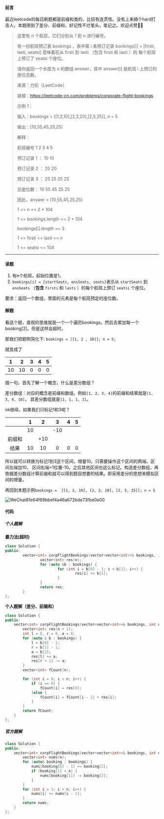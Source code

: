 #### 前言

最近leetcode的每日刷题都是前缀和类的，比较有连贯性。没有上来搞个hard打击人。本题用到了差分、前缀和，好记性不烂笔头，笔记之。欢迎点赞👍🏻

> 这里有 n 个航班，它们分别从 1 到 n 进行编号。
>
> 有一份航班预订表 bookings ，表中第 i 条预订记录 bookings[i] = [firsti, lasti, seatsi] 意味着在从 firsti 到 lasti （包含 firsti 和 lasti ）的 每个航班 上预订了 seatsi 个座位。
>
> 请你返回一个长度为 n 的数组 answer，其中 answer[i] 是航班 i 上预订的座位总数。
>
> 来源：力扣（LeetCode）
>
> 链接：https://leetcode-cn.com/problems/corporate-flight-bookings
>
> 示例 1：
>
> 输入：bookings = [[1,2,10],[2,3,20],[2,5,25]], n = 5
>
> 输出：[10,55,45,25,25]
>
> 解释：
>
> 航班编号 1 2 3 4 5
>
> 预订记录 1 ： 10 10
>
> 预订记录 2 ： 20 20
>
> 预订记录 3 ： 25 25 25 25
>
> 总座位数： 10 55 45 25 25
>
> 因此，answer = [10,55,45,25,25]
>
> 1 <= n <= 2 * 104
>
> 1 <= bookings.length <= 2 * 104
>
> bookings[i].length == 3
>
> 1 <= firsti <= lasti <= n
>
> 1 <= seatsi <= 104

***

#### 读题

1. 有n个航班，起始位置是1。
2. `bookings[i] = [startSeats, ensSeats, seats]`表示从 `startSeats` 到 `ensSeats` （**包含** `firsti` 和 `lasti` ）的每个航班上预订 `seatsi` 个座位。

要求：返回一个数组，里面的元素是每个航班预定的座位数。

#### 解题

看这个题，直观的思维就是一个一个遍历bookings。然后去累加每一个booking[2]。但是这样会超时。

那我们把题例简化下: `bookings = [[1, 2 , 10]]; n = 5;`

就变成了

|  1   |  2   |  3   |  4   |  5   |
| :--: | :--: | :--: | :--: | :--: |
|  10  |  10  |  0   |  0   |  0   |

插一句，首先了解一个概念，什么是差分数组？

差分数组：对应的概念是前缀和数组。例如`[1, 2, 3, 4]`的前缀和结果就是`[1, 3, 6, 10]`， 其差分数组就是`[1, 1, 1, 1]`。

ok继续，如果我们只标记1和3呢？

|        |  1   |  2   |  3   |  4   |  5   |
| :----: | :--: | :--: | :--: | :--: | :--: |
|        |  10  |      | -10  |      |      |
| 前缀和 |      | +10  |      |      |      |
|  结果  |  10  |  10  |  0   |  0   |  0   |

所以就可以转换为标记1到3这个区间，增量10。只需要操作这个区间的两端，区间左端加10， 区间右端+1位置-10。之后其他区间也这么标记。构造差分数组，再依据差分数组计算前缀和就可以得到题目想要的结果。即采用差分的思想来模拟区间的增量。

再回到本题示例`bookings =  [[1, 2, 10], [2, 3, 20], [2, 5, 25]]; n = 5`

![WeChat81e64f69bbef4a46a672bde73fbe0e00](https://tva1.sinaimg.cn/large/008i3skNly1gtzytydnw9j60u013jtd302.jpg)

#### 代码

##### 个人题解

**暴力法(超时)**

```cpp
class Solution {
public:
		vector<int> corpFlightBookings(vector<vector<int>>& bookings, int n) {
				vector<int> res(n);
				for (auto &b : bookings) {
						for (int i = b[0] - 1; i < b[1]; i++) {
								res[i] += b[2];
						}
				}
				return res;
		}
};
```

**个人题解（差分、前缀和）**

```c++
class Solution {
public:
    vector<int> corpFlightBookings(vector<vector<int>>& bookings, int n) {
        vector<int> res(n + 1);
        int l = 0, r = 0, a = 0;
        for (auto & b : bookings) {
            l = b[0] - 1;
            r = b[1] - 1;
            a = b[2];
            res[l] += a;
            res[r + 1] -= a;
        }
        vector<int> fCount(n);

        for (int i = 0; i < n; i++) {
            if (i == 0) {
                fCount[i] = res[0];
            }else {
                fCount[i] = fCount[i - 1] + res[i];
            }
        }
        return fCount;
    }
};
```

##### 官方题解

```c++
class Solution {
public:
    vector<int> corpFlightBookings(vector<vector<int>>& bookings, int n) {
        vector<int> nums(n);
        for (auto& booking : bookings) {
            nums[booking[0] - 1] += booking[2];
            if (booking[1] < n) {
                nums[booking[1]] -= booking[2];
            }
        }
        for (int i = 1; i < n; i++) {
            nums[i] += nums[i - 1];
        }
        return nums;
    }
};
```

